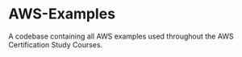 # AWS-Examples
A codebase containing all AWS examples used throughout the AWS Certification Study Courses.

